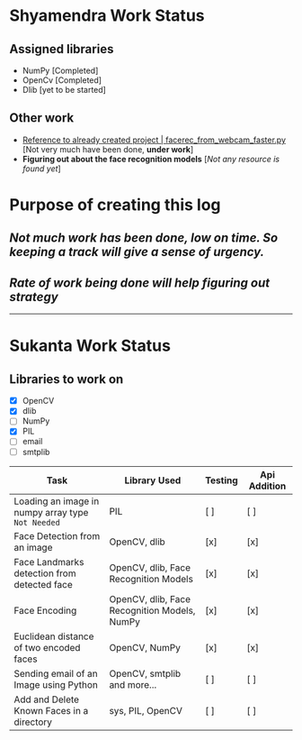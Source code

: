 # Shyamendra Work Status

## Assigned libraries
- NumPy [Completed]
- OpenCv [Completed]
- Dlib [yet to be started]

## Other work 
- [Reference to already created project | facerec_from_webcam_faster.py](https://github.com/ageitgey/face_recognition/blob/master/examples/facerec_from_webcam_faster.py) [Not very much have been done, **under work**]
- **Figuring out about the face recognition models** [*Not any resource is found yet*]

# Purpose of creating this log
*Not much work has been done, low on time. So keeping a track will give a sense of urgency.*
---
*Rate of work being done will help figuring out strategy* 
---

---


# Sukanta Work Status

## Libraries to work on

- [x] OpenCV
- [x] dlib
- [ ] NumPy
- [x] PIL
- [ ] email
- [ ] smtplib

| Task | Library Used | Testing | Api Addition |
| ---- | ------------ | ------- | ------------ |
| Loading an image in numpy array type  `Not Needed` | PIL | [ ] | [ ] |
| Face Detection from an image | OpenCV, dlib | [x] | [x] |
| Face Landmarks detection from detected face | OpenCV, dlib, Face Recognition Models | [x] | [x] |
| Face Encoding | OpenCV, dlib, Face Recognition Models, NumPy | [x] | [x] |
| Euclidean distance of two encoded faces | OpenCV, NumPy  | [x] | [x] |
| Sending email of an Image using Python | OpenCV, smtplib and more... | [ ] | [ ] |
| Add and Delete Known Faces in a directory | sys, PIL, OpenCV | [ ] | [ ]
